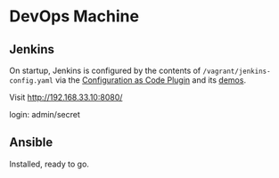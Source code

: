 # DevOps Machine

## Jenkins
On startup, Jenkins is configured by the contents of `/vagrant/jenkins-config.yaml` via the [Configuration as Code Plugin](https://github.com/jenkinsci/configuration-as-code-plugin) and its [demos](https://github.com/jenkinsci/configuration-as-code-plugin/tree/master/demos).

Visit http://192.168.33.10:8080/

login: admin/secret

## Ansible
Installed, ready to go.
